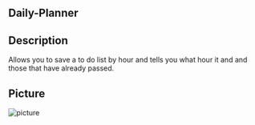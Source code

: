 ## Daily-Planner

## Description
Allows you to save a to do list by hour and tells you what hour it and and those that have already passed.

## Picture
![picture](../assets/1B2B6968-CD83-41E3-BBD1-02E58C697A74.jpeg)